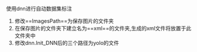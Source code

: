 使用dnn进行自动数据集标注

1. 修改==ImagesPath==为保存图片的文件夹
2. 在保存图片的文件夹下建立名为==xml==的文件夹,生成的xml文件将放置于此文件夹中
3. 修改dnn.Init_DNN后的三个路径为yolo的文件

